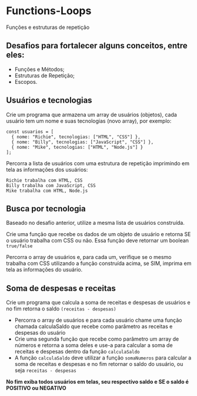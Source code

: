 # Functions-Loops
Funções e estruturas de repetição

## Desafios para fortalecer alguns conceitos, entre eles:
* Funções e Métodos;
* Estruturas de Repetição;
* Escopos.

## Usuários e tecnologias 
Crie um programa que armazena um array de usuários (objetos), cada usuário tem um nome e suas tecnologias (novo array), por exemplo:

```
const usuarios = [
  { nome: "Richie", tecnologias: ["HTML", "CSS"] },
  { nome: "Billy", tecnologias: ["JavaScript", "CSS"] },
  { nome: "Mike", tecnologias: ["HTML", "Node.js"] }
];
```
Percorra a lista de usuários com uma estrutura de repetição imprimindo em tela as informações dos usuários:

```
Richie trabalha com HTML, CSS
Billy trabalha com JavaScript, CSS
Mike trabalha com HTML, Node.js
```

## Busca por tecnologia
Baseado no desafio anterior, utilize a mesma lista de usuários construída.

Crie uma função que recebe os dados de um objeto de usuário e retorna SE o usuário trabalha com CSS ou não. Essa função deve retornar um boolean ``true/false``

Percorra o array de usuários e, para cada um, verifique se o mesmo trabalha com CSS utilizando a função construída acima, se SIM, imprima em tela as informações do usuário.

## Soma de despesas e receitas
Crie um programa que calcula a soma de receitas e despesas de usuários e no fim retorna o saldo ``(receitas - despesas)``
* Percorra o array de usuários e para cada usuário chame uma função chamada calculaSaldo que recebe como parâmetro as receitas e despesas do usuário
* Crie uma segunda função que recebe como parâmetro um array de números e retorna a soma deles e use-a para calcular a soma de receitas e despesas dentro da função ``calculaSaldo``
* A função ``calculaSaldo`` deve utilizar a função ``somaNumeros`` para calcular a soma de receitas e despesas e no fim retornar o saldo do usuário, ou seja ``receitas - despesas``

__No fim exiba todos usuários em telas, seu respectivo saldo e SE o saldo é POSITIVO ou NEGATIVO__
